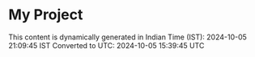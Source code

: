 # My Project

This content is dynamically generated in Indian Time (IST): 2024-10-05 21:09:45 IST
Converted to UTC: 2024-10-05 15:39:45 UTC
